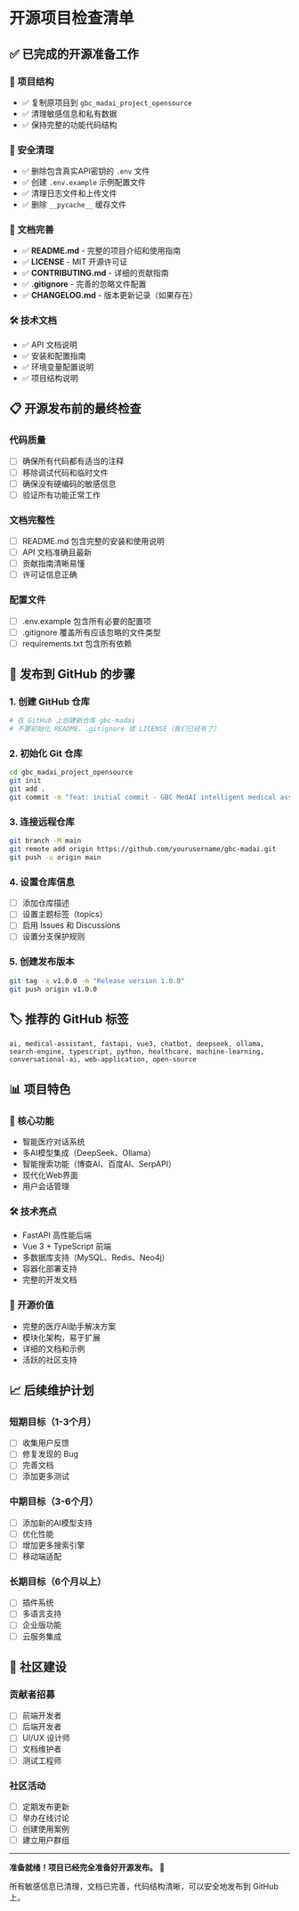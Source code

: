 # 开源项目检查清单

## ✅ 已完成的开源准备工作

### 📁 项目结构
- ✅ 复制原项目到 `gbc_madai_project_opensource`
- ✅ 清理敏感信息和私有数据
- ✅ 保持完整的功能代码结构

### 🔐 安全清理
- ✅ 删除包含真实API密钥的 `.env` 文件
- ✅ 创建 `.env.example` 示例配置文件
- ✅ 清理日志文件和上传文件
- ✅ 删除 `__pycache__` 缓存文件

### 📝 文档完善
- ✅ **README.md** - 完整的项目介绍和使用指南
- ✅ **LICENSE** - MIT 开源许可证
- ✅ **CONTRIBUTING.md** - 详细的贡献指南
- ✅ **.gitignore** - 完善的忽略文件配置
- ✅ **CHANGELOG.md** - 版本更新记录（如果存在）

### 🛠 技术文档
- ✅ API 文档说明
- ✅ 安装和配置指南
- ✅ 环境变量配置说明
- ✅ 项目结构说明

## 📋 开源发布前的最终检查

### 代码质量
- [ ] 确保所有代码都有适当的注释
- [ ] 移除调试代码和临时文件
- [ ] 确保没有硬编码的敏感信息
- [ ] 验证所有功能正常工作

### 文档完整性
- [ ] README.md 包含完整的安装和使用说明
- [ ] API 文档准确且最新
- [ ] 贡献指南清晰易懂
- [ ] 许可证信息正确

### 配置文件
- [ ] .env.example 包含所有必要的配置项
- [ ] .gitignore 覆盖所有应该忽略的文件类型
- [ ] requirements.txt 包含所有依赖

## 🚀 发布到 GitHub 的步骤

### 1. 创建 GitHub 仓库
```bash
# 在 GitHub 上创建新仓库 gbc-madai
# 不要初始化 README、.gitignore 或 LICENSE（我们已经有了）
```

### 2. 初始化 Git 仓库
```bash
cd gbc_madai_project_opensource
git init
git add .
git commit -m "feat: initial commit - GBC MedAI intelligent medical assistant system"
```

### 3. 连接远程仓库
```bash
git branch -M main
git remote add origin https://github.com/yourusername/gbc-madai.git
git push -u origin main
```

### 4. 设置仓库信息
- [ ] 添加仓库描述
- [ ] 设置主题标签（topics）
- [ ] 启用 Issues 和 Discussions
- [ ] 设置分支保护规则

### 5. 创建发布版本
```bash
git tag -a v1.0.0 -m "Release version 1.0.0"
git push origin v1.0.0
```

## 🏷️ 推荐的 GitHub 标签

```
ai, medical-assistant, fastapi, vue3, chatbot, deepseek, ollama, 
search-engine, typescript, python, healthcare, machine-learning,
conversational-ai, web-application, open-source
```

## 📊 项目特色

### 🎯 核心功能
- 智能医疗对话系统
- 多AI模型集成（DeepSeek、Ollama）
- 智能搜索功能（博查AI、百度AI、SerpAPI）
- 现代化Web界面
- 用户会话管理

### 🛠 技术亮点
- FastAPI 高性能后端
- Vue 3 + TypeScript 前端
- 多数据库支持（MySQL、Redis、Neo4j）
- 容器化部署支持
- 完整的开发文档

### 🌟 开源价值
- 完整的医疗AI助手解决方案
- 模块化架构，易于扩展
- 详细的文档和示例
- 活跃的社区支持

## 📈 后续维护计划

### 短期目标（1-3个月）
- [ ] 收集用户反馈
- [ ] 修复发现的 Bug
- [ ] 完善文档
- [ ] 添加更多测试

### 中期目标（3-6个月）
- [ ] 添加新的AI模型支持
- [ ] 优化性能
- [ ] 增加更多搜索引擎
- [ ] 移动端适配

### 长期目标（6个月以上）
- [ ] 插件系统
- [ ] 多语言支持
- [ ] 企业版功能
- [ ] 云服务集成

## 🤝 社区建设

### 贡献者招募
- [ ] 前端开发者
- [ ] 后端开发者
- [ ] UI/UX 设计师
- [ ] 文档维护者
- [ ] 测试工程师

### 社区活动
- [ ] 定期发布更新
- [ ] 举办在线讨论
- [ ] 创建使用案例
- [ ] 建立用户群组

---

**准备就绪！项目已经完全准备好开源发布。** 🎉

所有敏感信息已清理，文档已完善，代码结构清晰，可以安全地发布到 GitHub 上。
